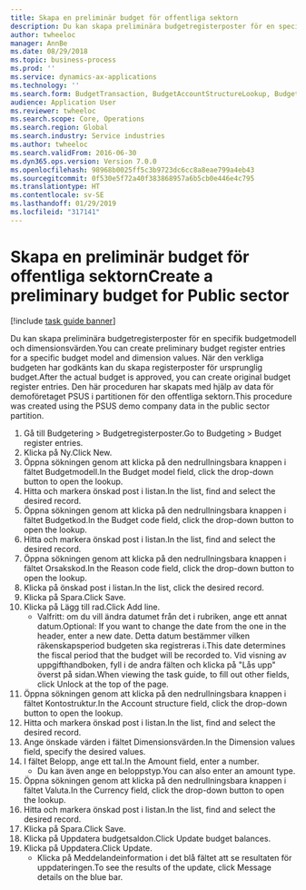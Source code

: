 ```yaml
---
title: Skapa en preliminär budget för offentliga sektorn
description: Du kan skapa preliminära budgetregisterposter för en specifik budgetmodell och dimensionsvärden.
author: twheeloc
manager: AnnBe
ms.date: 08/29/2018
ms.topic: business-process
ms.prod: ''
ms.service: dynamics-ax-applications
ms.technology: ''
ms.search.form: BudgetTransaction, BudgetAccountStructureLookup, BudgetTransactionMultiPost
audience: Application User
ms.reviewer: twheeloc
ms.search.scope: Core, Operations
ms.search.region: Global
ms.search.industry: Service industries
ms.author: twheeloc
ms.search.validFrom: 2016-06-30
ms.dyn365.ops.version: Version 7.0.0
ms.openlocfilehash: 98968b0025ff5c3b9723dc6cc8a8eae799a4eb43
ms.sourcegitcommit: 0f530e5f72a40f383868957a6b5cb0e446e4c795
ms.translationtype: HT
ms.contentlocale: sv-SE
ms.lasthandoff: 01/29/2019
ms.locfileid: "317141"
---
```

# <a name="create-a-preliminary-budget-for-public-sector"></a><span data-ttu-id="f7f14-103">Skapa en preliminär budget för offentliga sektorn</span><span class="sxs-lookup"><span data-stu-id="f7f14-103">Create a preliminary budget for Public sector</span></span>

[!include [task guide banner](../../includes/task-guide-banner.md)]

<span data-ttu-id="f7f14-104">Du kan skapa preliminära budgetregisterposter för en specifik budgetmodell och dimensionsvärden.</span><span class="sxs-lookup"><span data-stu-id="f7f14-104">You can create preliminary budget register entries for a specific budget model and dimension values.</span></span> <span data-ttu-id="f7f14-105">När den verkliga budgeten har godkänts kan du skapa registerposter för ursprunglig budget.</span><span class="sxs-lookup"><span data-stu-id="f7f14-105">After the actual budget is approved, you can create original budget register entries.</span></span> <span data-ttu-id="f7f14-106">Den här proceduren har skapats med hjälp av data för demoföretaget PSUS i partitionen för den offentliga sektorn.</span><span class="sxs-lookup"><span data-stu-id="f7f14-106">This procedure was created using the PSUS demo company data in the public sector partition.</span></span>

1. <span data-ttu-id="f7f14-107">Gå till Budgetering > Budgetregisterposter.</span><span class="sxs-lookup"><span data-stu-id="f7f14-107">Go to Budgeting > Budget register entries.</span></span>
2. <span data-ttu-id="f7f14-108">Klicka på Ny.</span><span class="sxs-lookup"><span data-stu-id="f7f14-108">Click New.</span></span>
3. <span data-ttu-id="f7f14-109">Öppna sökningen genom att klicka på den nedrullningsbara knappen i fältet Budgetmodell.</span><span class="sxs-lookup"><span data-stu-id="f7f14-109">In the Budget model field, click the drop-down button to open the lookup.</span></span>
4. <span data-ttu-id="f7f14-110">Hitta och markera önskad post i listan.</span><span class="sxs-lookup"><span data-stu-id="f7f14-110">In the list, find and select the desired record.</span></span>
5. <span data-ttu-id="f7f14-111">Öppna sökningen genom att klicka på den nedrullningsbara knappen i fältet Budgetkod.</span><span class="sxs-lookup"><span data-stu-id="f7f14-111">In the Budget code field, click the drop-down button to open the lookup.</span></span>
6. <span data-ttu-id="f7f14-112">Hitta och markera önskad post i listan.</span><span class="sxs-lookup"><span data-stu-id="f7f14-112">In the list, find and select the desired record.</span></span>
7. <span data-ttu-id="f7f14-113">Öppna sökningen genom att klicka på den nedrullningsbara knappen i fältet Orsakskod.</span><span class="sxs-lookup"><span data-stu-id="f7f14-113">In the Reason code field, click the drop-down button to open the lookup.</span></span>
8. <span data-ttu-id="f7f14-114">Klicka på önskad post i listan.</span><span class="sxs-lookup"><span data-stu-id="f7f14-114">In the list, click the desired record.</span></span>
9. <span data-ttu-id="f7f14-115">Klicka på Spara.</span><span class="sxs-lookup"><span data-stu-id="f7f14-115">Click Save.</span></span>
10. <span data-ttu-id="f7f14-116">Klicka på Lägg till rad.</span><span class="sxs-lookup"><span data-stu-id="f7f14-116">Click Add line.</span></span>
    * <span data-ttu-id="f7f14-117">Valfritt: om du vill ändra datumet från det i rubriken, ange ett annat datum.</span><span class="sxs-lookup"><span data-stu-id="f7f14-117">Optional: If you want to change the date from the one in the header, enter a new date.</span></span> <span data-ttu-id="f7f14-118">Detta datum bestämmer vilken räkenskapsperiod budgeten ska registreras i.</span><span class="sxs-lookup"><span data-stu-id="f7f14-118">This date determines the fiscal period that the budget will be recorded to.</span></span> <span data-ttu-id="f7f14-119">Vid visning av uppgifthandboken, fyll i de andra fälten och klicka på "Lås upp" överst på sidan.</span><span class="sxs-lookup"><span data-stu-id="f7f14-119">When viewing the task guide, to fill out other fields, click Unlock at the top of the page.</span></span>  
11. <span data-ttu-id="f7f14-120">Öppna sökningen genom att klicka på den nedrullningsbara knappen i fältet Kontostruktur.</span><span class="sxs-lookup"><span data-stu-id="f7f14-120">In the Account structure field, click the drop-down button to open the lookup.</span></span>
12. <span data-ttu-id="f7f14-121">Hitta och markera önskad post i listan.</span><span class="sxs-lookup"><span data-stu-id="f7f14-121">In the list, find and select the desired record.</span></span>
13. <span data-ttu-id="f7f14-122">Ange önskade värden i fältet Dimensionsvärden.</span><span class="sxs-lookup"><span data-stu-id="f7f14-122">In the Dimension values field, specify the desired values.</span></span>
14. <span data-ttu-id="f7f14-123">I fältet Belopp, ange ett tal.</span><span class="sxs-lookup"><span data-stu-id="f7f14-123">In the Amount field, enter a number.</span></span>
    * <span data-ttu-id="f7f14-124">Du kan även ange en beloppstyp.</span><span class="sxs-lookup"><span data-stu-id="f7f14-124">You can also enter an amount type.</span></span>  
15. <span data-ttu-id="f7f14-125">Öppna sökningen genom att klicka på den nedrullningsbara knappen i fältet Valuta.</span><span class="sxs-lookup"><span data-stu-id="f7f14-125">In the Currency field, click the drop-down button to open the lookup.</span></span>
16. <span data-ttu-id="f7f14-126">Hitta och markera önskad post i listan.</span><span class="sxs-lookup"><span data-stu-id="f7f14-126">In the list, find and select the desired record.</span></span>
17. <span data-ttu-id="f7f14-127">Klicka på Spara.</span><span class="sxs-lookup"><span data-stu-id="f7f14-127">Click Save.</span></span>
18. <span data-ttu-id="f7f14-128">Klicka på Uppdatera budgetsaldon.</span><span class="sxs-lookup"><span data-stu-id="f7f14-128">Click Update budget balances.</span></span>
19. <span data-ttu-id="f7f14-129">Klicka på Uppdatera.</span><span class="sxs-lookup"><span data-stu-id="f7f14-129">Click Update.</span></span>
    * <span data-ttu-id="f7f14-130">Klicka på Meddelandeinformation i det blå fältet att se resultaten för uppdateringen.</span><span class="sxs-lookup"><span data-stu-id="f7f14-130">To see the results of the update, click Message details on the blue bar.</span></span>  


